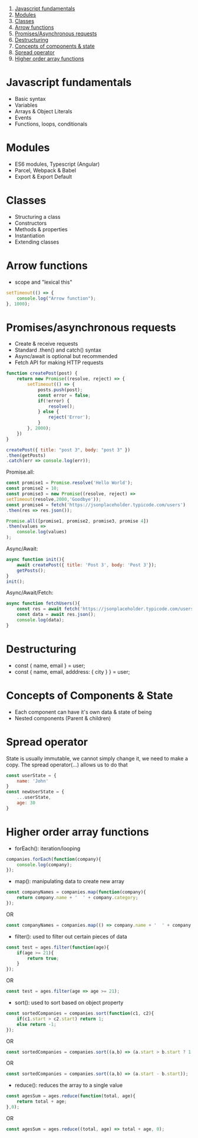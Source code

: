 1. [Javascript fundamentals](#javascript-fundamentals)
2. [Modules](#modules)
3. [Classes](#classes)
4. [Arrow functions](#arrow-functions)
5. [Promises/Asynchronous requests](#promises/asynchronous-requests)
6. [Destructuring](#destructuring)
7. [Concepts of components & state](#concepts-of-components-&-state)
8. [Spread operator](#spread-operator)
9. [Higher order array functions](#higher-order-array-functions)

# Javascript fundamentals
* Basic syntax
* Variables
* Arrays & Object Literals
* Events
* Functions, loops, conditionals

# Modules
* ES6 modules, Typescript (Angular)
* Parcel, Webpack & Babel
* Export & Export Default

# Classes
* Structuring a class
* Constructors
* Methods & properties
* Instantiation
* Extending classes

# Arrow functions
* scope and "lexical this"
```javascript
setTimeout(() => {
	console.log("Arrow function");
}, 1000);
```

# Promises/asynchronous requests
* Create & receive requests
* Standard .then() and catch() syntax
* Async/await is optional but recommended
* Fetch API for making HTTP requests

```javascript
function createPost(post) {
	return new Promise((resolve, reject) => {
		setTimeout(() => {
			posts.push(post);
			const error = false;
			if(!error) {
				resolve();
			} else {
				reject('Error');
			}
		}, 2000);
	})
}

createPost({ title: "post 3", body: "post 3" })
.then(getPosts)
.catch(err => console.log(err));
```
Promise.all:
```javascript
const promise1 = Promise.resolve('Hello World');
const promise2 = 10;
const promise3 = new Promise((resolve, reject) =>
setTimeout(resolve,2000,'Goodbye'));
const promise4 = fetch('https://jsonplaceholder.typicode.com/users')
.then(res => res.json());

Promise.all([promise1, promise2, promise3, promise 4])
.then(values => 
	console.log(values)
);
```
Async/Await:
```javascript
async function init(){
	await createPost({ title: 'Post 3', body: 'Post 3'});
	getPosts();
}
init();
```
Async/Await/Fetch:
```javascript
async function fetchUsers(){
	const res = await fetch('https://jsonplaceholder.typicode.com/users');
	const data = await res.json();
	console.log(data);
}
```

# Destructuring
* const { name, email } = user;
* const { name, email, adddress: { city } } = user;

# Concepts of Components & State
* Each component can have it's own data & state of being
* Nested components (Parent & children)

# Spread operator
State is usually immutable, we cannot simply change it, we need to make a copy.
The spread operator(...) allows us to do that
```javascript
const userState = {
	name: 'John'
}
const newUserState = {
	...userState,
	age: 30
}
```

# Higher order array functions
* forEach(): iteration/looping
```javascript
companies.forEach(function(company){
	console.log(company);
});
```

* map(): manipulating data to create new array
```javascript
const companyNames = companies.map(function(company){
	return company.name + '  ' + company.category;
});
```
OR
```javascript
const companyNames = companies.map(() => company.name + '  ' + company.category);
```

* filter(): used to filter out certain pieces of data
```javascript
const test = ages.filter(function(age){
	if(age >= 21){
		return true;
	}
});
```
OR
```javascript
const test = ages.filter(age => age >= 21);
```

* sort(): used to sort based on object property
```javascript
const sortedCompanies = companies.sort(function(c1, c2){
	if(c1.start > c2.start) return 1;
	else return -1;
});
```
OR
```javascript
const sortedCompanies = companies.sort((a,b) => (a.start > b.start ? 1 :-1));
```
OR
```javascript
const sortedCompanies = companies.sort((a,b) => (a.start - b.start));
```

* reduce(): reduces the array to a single value
```javascript
const agesSum = ages.reduce(function(total, age){
	return total + age;
},0);
```
OR
```javascript
const agesSum = ages.reduce((total, age) => total + age, 0);
```
